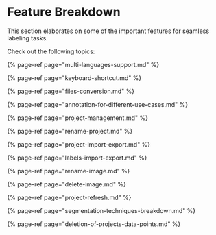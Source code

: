 # Feature Breakdown

This section elaborates on some of the important features for seamless labeling tasks.

Check out the following topics:

{% page-ref page="multi-languages-support.md" %}

{% page-ref page="keyboard-shortcut.md" %}

{% page-ref page="files-conversion.md" %}

{% page-ref page="annotation-for-different-use-cases.md" %}

{% page-ref page="project-management.md" %}

{% page-ref page="rename-project.md" %}

{% page-ref page="project-import-export.md" %}

{% page-ref page="labels-import-export.md" %}

{% page-ref page="rename-image.md" %}

{% page-ref page="delete-image.md" %}

{% page-ref page="project-refresh.md" %}

{% page-ref page="segmentation-techniques-breakdown.md" %}

{% page-ref page="deletion-of-projects-data-points.md" %}

